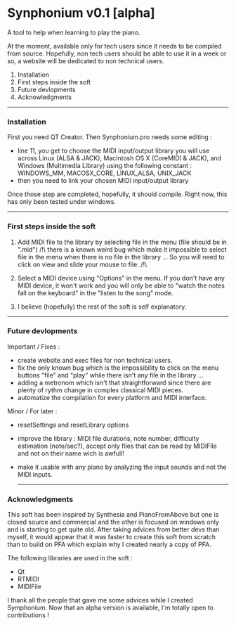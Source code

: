 # Synphonium v0.1 [alpha]

A tool to help when learning to play the piano.

At the moment, available only for tech users since it needs to be compiled from source.
Hopefully, non tech users should be able to use it in a week or so, a website will be dedicated to non technical users.

1. Installation
2. First steps inside the soft
3. Future devlopments
4. Acknowledgments

-----------------------------------------------

### Installation

First you need QT Creator.
Then Synphonium.pro needs some editing :
- line 11, you get to choose the MIDI input/output library you will use across
 Linux (ALSA & JACK), Macintosh OS X (CoreMIDI & JACK), and Windows (Multimedia Library)
 using the following constant : WINDOWS_MM, MACOSX_CORE, LINUX_ALSA, UNIX_JACK
- then you need to link your chosen MIDI input/output library

Once those step are completed, hopefully, it should compile.
Right now, this has only been tested under windows.

-----------------------------------------------

### First steps inside the soft

1. Add MIDI file to the library by selecting file in the menu (file should be in ".mid")
 /!\ there is a known weird bug which make it impossible to select file in the menu when there
  is no file in the library ... So you will need to click on view and slide your mouse to file. /!\

2. Select a MIDI device using "Options" in the menu. If you don't have any MIDI device, it won't
 work and you will only be able to "watch the notes fall on the keyboard" in
 the "listen to the song" mode.

3. I believe (hopefully) the rest of the soft is self explanatory.

-----------------------------------------------

### Future devlopments

Important / Fixes :
- create website and exec files for non technical users.
- fix the only known bug which is the impossibility to click on the menu
 buttons "file" and "play" while there isn't any file in the library ...
- adding a metronom which isn't that straightforward since there are plenty of rythm
change in complex classical MIDI pieces.
- automatize the compilation for every platform and MIDI interface.

Minor / For later :
- resetSettings and resetLibrary options
- improve the library : MIDI file durations, note number, difficulty estimation (note/sec?),
accept only files that can be read by MIDIFile and not on their name wich is awfull!
- make it usable with any piano by analyzing the input sounds and not the MIDI inputs.

	-----------------------------------------------

### Acknowledgments

This soft has been inspired by Synthesia and PianoFromAbove but one is closed source and
 commercial and the other is focused on windows only and is starting to get quite old.
After taking advices from better devs than myself, it would appear that it was faster
 to create this soft from scratch than to build on PFA which explain why I created nearly a copy of PFA.

The following libraries are used in the soft : 
- Qt
- RTMIDI
- MIDIFile

I thank all the people that gave me some advices while I created Symphonium.
Now that an alpha version is available, I'm totally open to contributions !
